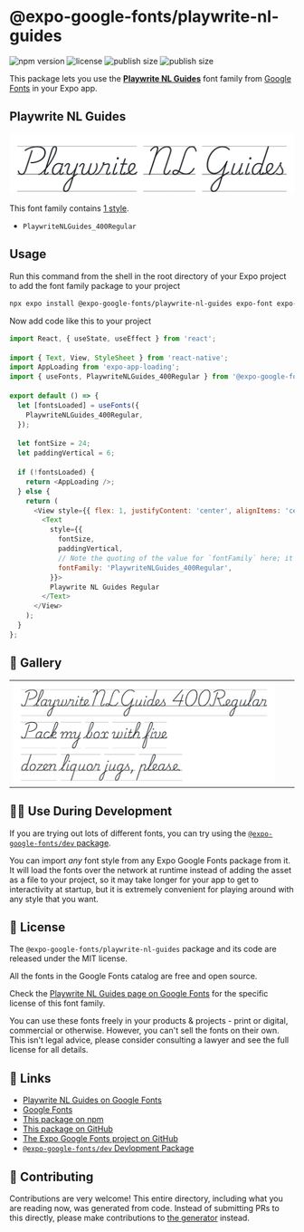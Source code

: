 # @expo-google-fonts/playwrite-nl-guides

![npm version](https://flat.badgen.net/npm/v/@expo-google-fonts/playwrite-nl-guides)
![license](https://flat.badgen.net/github/license/expo/google-fonts)
![publish size](https://flat.badgen.net/packagephobia/install/@expo-google-fonts/playwrite-nl-guides)
![publish size](https://flat.badgen.net/packagephobia/publish/@expo-google-fonts/playwrite-nl-guides)

This package lets you use the [**Playwrite NL Guides**](https://fonts.google.com/specimen/Playwrite+NL+Guides) font family from [Google Fonts](https://fonts.google.com/) in your Expo app.

## Playwrite NL Guides

![Playwrite NL Guides](./font-family.png)

This font family contains [1 style](#-gallery).

- `PlaywriteNLGuides_400Regular`

## Usage

Run this command from the shell in the root directory of your Expo project to add the font family package to your project
```sh
npx expo install @expo-google-fonts/playwrite-nl-guides expo-font expo-app-loading
```

Now add code like this to your project
```js
import React, { useState, useEffect } from 'react';

import { Text, View, StyleSheet } from 'react-native';
import AppLoading from 'expo-app-loading';
import { useFonts, PlaywriteNLGuides_400Regular } from '@expo-google-fonts/playwrite-nl-guides';

export default () => {
  let [fontsLoaded] = useFonts({
    PlaywriteNLGuides_400Regular,
  });

  let fontSize = 24;
  let paddingVertical = 6;

  if (!fontsLoaded) {
    return <AppLoading />;
  } else {
    return (
      <View style={{ flex: 1, justifyContent: 'center', alignItems: 'center' }}>
        <Text
          style={{
            fontSize,
            paddingVertical,
            // Note the quoting of the value for `fontFamily` here; it expects a string!
            fontFamily: 'PlaywriteNLGuides_400Regular',
          }}>
          Playwrite NL Guides Regular
        </Text>
      </View>
    );
  }
};

```

## 🔡 Gallery


||||
|-|-|-|
|![PlaywriteNLGuides_400Regular](./PlaywriteNLGuides_400Regular.ttf.png)||||


## 👩‍💻 Use During Development

If you are trying out lots of different fonts, you can try using the [`@expo-google-fonts/dev` package](https://github.com/expo/google-fonts/tree/master/font-packages/dev#readme).

You can import *any* font style from any Expo Google Fonts package from it. It will load the fonts
over the network at runtime instead of adding the asset as a file to your project, so it may take longer
for your app to get to interactivity at startup, but it is extremely convenient
for playing around with any style that you want.

## 📖 License

The `@expo-google-fonts/playwrite-nl-guides` package and its code are released under the MIT license.

All the fonts in the Google Fonts catalog are free and open source.

Check the [Playwrite NL Guides page on Google Fonts](https://fonts.google.com/specimen/Playwrite+NL+Guides) for the specific license of this font family.

You can use these fonts freely in your products & projects - print or digital, commercial or otherwise. However, you can't sell the fonts on their own. This isn't legal advice, please consider consulting a lawyer and see the full license for all details.

## 🔗 Links

- [Playwrite NL Guides on Google Fonts](https://fonts.google.com/specimen/Playwrite+NL+Guides)
- [Google Fonts](https://fonts.google.com/)
- [This package on npm](https://www.npmjs.com/package/@expo-google-fonts/playwrite-nl-guides)
- [This package on GitHub](https://github.com/expo/google-fonts/tree/master/font-packages/playwrite-nl-guides)
- [The Expo Google Fonts project on GitHub](https://github.com/expo/google-fonts)
- [`@expo-google-fonts/dev` Devlopment Package](https://github.com/expo/google-fonts/tree/master/font-packages/dev)

## 🤝 Contributing

Contributions are very welcome! This entire directory, including what you are reading now, was generated from code. Instead of submitting PRs to this directly, please make contributions to [the generator](https://github.com/expo/google-fonts/tree/master/packages/generator) instead.
